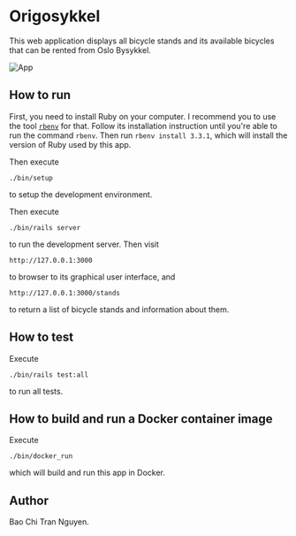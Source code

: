 # Origosykkel

This web application displays all bicycle stands and its available bicycles that can be rented from Oslo Bysykkel.

![App](./app.png)

## How to run

First, you need to install Ruby on your computer. I recommend you to use the tool [`rbenv`](https://github.com/rbenv/rbenv) for that. Follow its installation instruction until you're able to run the command `rbenv`. Then run `rbenv install 3.3.1`, which will install the version of Ruby used by this app.

Then execute

```
./bin/setup
```

to setup the development environment.

Then execute

```
./bin/rails server
```

to run the development server. Then visit

```
http://127.0.0.1:3000
```

to browser to its graphical user interface, and

```
http://127.0.0.1:3000/stands
```

to return a list of bicycle stands and information about them.

## How to test

Execute

```
./bin/rails test:all
```

to run all tests.

## How to build and run a Docker container image

Execute

```
./bin/docker_run
```

which will build and run this app in Docker.

## Author

Bao Chi Tran Nguyen.
